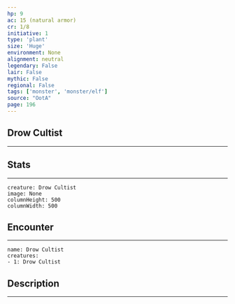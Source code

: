 ```yaml
---
hp: 9
ac: 15 (natural armor)
cr: 1/8
initiative: 1
type: 'plant'    
size: 'Huge'
environment: None
alignment: neutral
legendary: False
lair: False
mythic: False
regional: False
tags: ['monster', 'monster/elf']
source: "OotA"
page: 196
---
```


## Drow Cultist
---



## Stats
---

```statblock
creature: Drow Cultist
image: None
columnHeight: 500
columnWidth: 500
```

## Encounter
---

```encounter-table
name: Drow Cultist
creatures:
- 1: Drow Cultist
```

## Description
---




